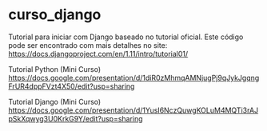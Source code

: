 # curso_django

Tutorial para iniciar com Django baseado no tutorial oficial. Este código pode ser encontrado com mais detalhes no site:
https://docs.djangoproject.com/en/1.11/intro/tutorial01/

Tutorial Python (Mini Curso)
https://docs.google.com/presentation/d/1diR0zMhmqAMNjugPj9qJykJgqngFrUR4dppFVzt4X50/edit?usp=sharing

Tutorial Django (Mini Curso)
https://docs.google.com/presentation/d/1YusI6NczQuwgKOLuM4MQTi3rAJpSkXqwyg3U0KrkG9Y/edit?usp=sharing
